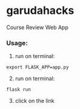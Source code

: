 # garudahacks
Course Review Web App

### Usage:
1. run on terminal:
  <pre><code>export FLASK_APP=app.py</code></pre>
2. run on terminal:
  <pre><code>flask run</code></pre>
3. click on the link
